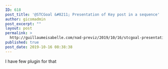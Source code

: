 ```yaml
---
ID: 618
post_title: '@STCGoal &#8211; Presentation of Key post in a sequence'
author: gicomadmin
post_excerpt: ""
layout: post
permalink: >
  http://guillaumeisabelle.com/nad-previz/2019/10/16/stcgoal-presentation-of-key-post-in-a-sequence/
published: true
post_date: 2019-10-16 08:38:38
---
```

<!-- wp:block-lab/stc-vision-block {"vision":"I am able to choose from my post or page and create a sequence for presenting - The navigation between them is fluid and I would optionally like to comment the page/post/media I am linking","dtdue":"191020"} /-->

<!-- wp:paragraph -->

I have few plugin for that

<!-- /wp:paragraph -->